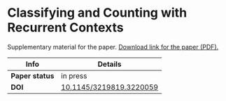 # Classifying and Counting with Recurrent Contexts

Supplementary material for the paper.
[Download link for the paper (PDF).](http://www.kdd.org/kdd2018/accepted-papers/view/classifying-and-counting-with-recurrent-contexts)

| Info             | Details                                                            |
| -----------------|--------------------------------------------------------------------|
| **Paper status** | in press                                                           |
| **DOI**          | [10.1145/3219819.3220059](https://doi.org/10.1145/3219819.3220059) |
